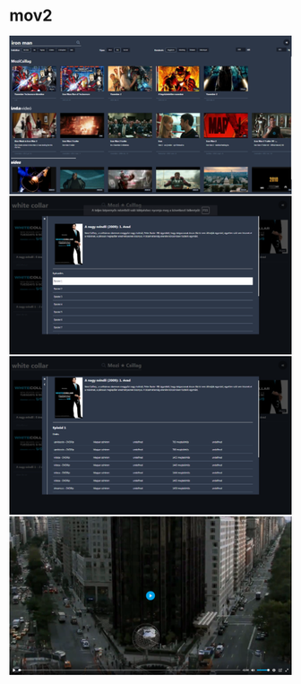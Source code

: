 # mov2

<img src="images/home.png">
<img src="images/mcs_episodes.png">
<img src="images/mcs_links.png">
<img src="images/watch.png">